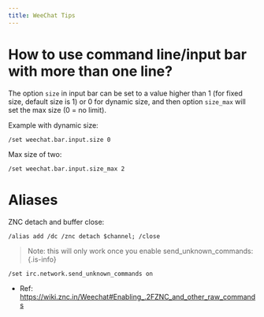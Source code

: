 ```yaml
---
title: WeeChat Tips
---
```


# How to use command line/input bar with more than one line?

The option `size` in input bar can be set to a value higher than 1 (for fixed size, default size is 1) or 0 for dynamic size, and then option `size_max` will set the max size (0 = no limit).

Example with dynamic size:

```
/set weechat.bar.input.size 0
```

Max size of two:

```
/set weechat.bar.input.size_max 2
```

# Aliases

ZNC detach and buffer close:

```
/alias add /dc /znc detach $channel; /close
```

> Note: this will only work once you enable send_unknown_commands:
{.is-info}


```
/set irc.network.send_unknown_commands on
```

* Ref: https://wiki.znc.in/Weechat#Enabling_.2FZNC_and_other_raw_commands